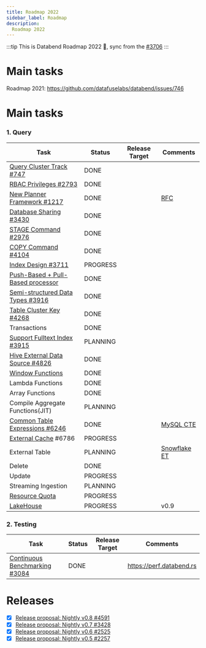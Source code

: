 ```yaml
---
title: Roadmap 2022
sidebar_label: Roadmap
description:
  Roadmap 2022
---
```



:::tip
This is Databend Roadmap 2022 :rocket:, sync from the [#3706](https://github.com/datafuselabs/databend/issues/3706)
:::

# Main tasks

 Roadmap 2021: https://github.com/datafuselabs/databend/issues/746

# Main tasks

### 1. Query 


| Task                                         | Status    | Release Target | Comments        | 
| ----------------------------------------------- | --------- | -------------- | --------------- | 
| [Query Cluster Track #747](https://github.com/datafuselabs/databend/issues/747) | DONE  |   |  |
| [RBAC Privileges #2793](https://github.com/datafuselabs/databend/issues/2793) | DONE  |   |   |
| [ New Planner Framework #1217](https://github.com/datafuselabs/databend/issues/1218)| DONE  | | [RFC](https://databend.rs/doc/contributing/rfcs/new-sql-planner-framework)|
| [ Database Sharing #3430](https://github.com/datafuselabs/databend/issues/3430)| DONE  |     | |
| [ STAGE Command #2976](https://github.com/datafuselabs/databend/issues/2976)| DONE  |     | |
| [ COPY Command #4104](https://github.com/datafuselabs/databend/issues/4104)| DONE  |     | |
| [Index Design #3711](https://github.com/datafuselabs/databend/issues/3711) | PROGRESS  |   |   |
| [Push-Based + Pull-Based processor](https://github.com/datafuselabs/databend/issues/3379)| DONE  |   |  |
| [Semi-structured Data Types #3916](https://github.com/datafuselabs/databend/issues/3916) | DONE  |   |   |
| [Table Cluster Key #4268](https://github.com/datafuselabs/databend/issues/4268) | DONE  |   |   |
| Transactions | DONE  |   |  |
| [Support Fulltext Index #3915](https://github.com/datafuselabs/databend/issues/3915) | PLANNING  |   |   |
| [Hive External Data Source #4826](https://github.com/datafuselabs/databend/issues/4826) | DONE  |   |   |
| [Window Functions](https://github.com/datafuselabs/databend/issues/4653) | DONE  |   |  |
| Lambda Functions | DONE  |   |  |
| Array Functions | DONE  |   |  |
| Compile Aggregate Functions(JIT) | PLANNING  |   | |
| [Common Table Expressions #6246](https://github.com/datafuselabs/databend/issues/6246) | DONE  |   | [MySQL CTE](https://dev.mysql.com/doc/refman/8.0/en/with.html#common-table-expressions) |
| [External  Cache](https://github.com/datafuselabs/databend/issues/6786) #6786 | PROGRESS  |   | |
| External  Table | PLANNING  |   | [Snowflake ET](https://docs.snowflake.com/en/sql-reference/sql/create-external-table.html)|
| Delete | DONE  |   | |
| Update | PROGRESS  |   | |
| Streaming Ingestion  | PLANNING  |   | |
| [Resource Quota](https://github.com/datafuselabs/databend/issues/6935)  | PROGRESS  |   | |
| [LakeHouse](https://github.com/datafuselabs/databend/issues/7592)  | PROGRESS  |   | v0.9|


### 2. Testing

| Task                                         | Status    | Release Target | Comments        | 
| ----------------------------------------------- | --------- | -------------- | --------------- | 
| [ Continuous Benchmarking #3084](https://github.com/datafuselabs/databend/issues/3084) | DONE  |    | https://perf.databend.rs |


# Releases
- [x] [Release proposal: Nightly v0.8 #4591](https://github.com/datafuselabs/databend/issues/4591) 
- [x] [Release proposal: Nightly v0.7 #3428](https://github.com/datafuselabs/databend/issues/3428) 
- [x] [Release proposal: Nightly v0.6 #2525](https://github.com/datafuselabs/databend/issues/2525)
- [x] [Release proposal: Nightly v0.5 #2257](https://github.com/datafuselabs/databend/issues/2257) 
